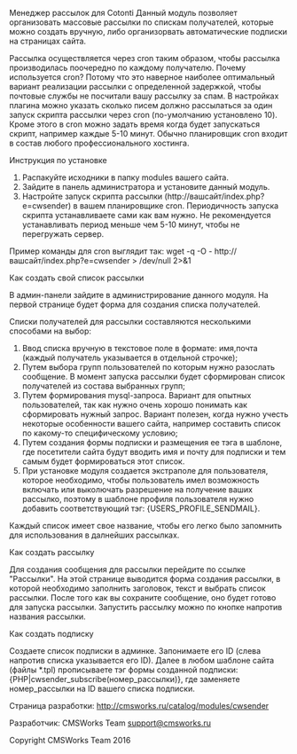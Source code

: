 Менеджер рассылок для Cotonti
Данный модуль позволяет организовать массовые рассылки по спискам получателей, которые можно создать вручную, либо организорвать автоматические подписки на страницах сайта.

Рассылка осуществляется через cron таким образом, чтобы рассылка производилась поочередно по каждому получателю. Почему используется cron? Потому что это наверное наиболее оптимальный вариант реализации рассылки с определенной задержкой, чтобы почтовые службы не посчитали вашу рассылку за спам. В настройках плагина можно указать сколько писем должно рассылаться за один запуск скрипта рассылки через cron (по-умолчанию установлено 10). Кроме этого в cron можно задать время когда будет запускаться скрипт, например каждые 5-10 минут. Обычно планировщик cron входит в состав любого профессионального хостинга.

 

Инструкция по установке

1. Распакуйте исходники в папку modules вашего сайта.
2. Зайдите в панель администратора и установите данный модуль.
3. Настройте запуск скрипта рассылки (http://вашсайт/index.php?e=cwsender) в вашем планировщике cron. Периодичность запуска скрипта устанавливаете сами как вам нужно. Не рекомендуется устанавливать период меньше чем 5-10 минут, чтобы не перегружать сервер.

Пример команды для cron выглядит так: 
wget -q -O - http://вашсайт/index.php?e=cwsender > /dev/null 2>&1

 

Как создать свой список рассылки

В админ-панели зайдите в администрирование данного модуля. На первой странице будет форма для создания списка получателей. 

Списки получателей для рассылки составляются несколькими способами на выбор:

1. Ввод списка вручную в текстовое поле в формате: имя,почта (каждый получатель указывается в отдельной строчке);
2. Путем выбора групп пользователей по которым нужно разослать сообщение. В момент запуска рассылки будет сформирован список получателей из состава выбранных групп;
3. Путем формирования mysql-запроса. Вариант для опытных пользователей, так как нужно очень хорошо понимать как сформировать нужный запрос. Вариант полезен, когда нужно учесть некоторые особенности вашего сайта, например составить список по какому-то специфическому условию;
4. Путем создания формы подписки и размещения ее тэга в шаблоне, где посетители сайта будут вводить имя и почту для подписки и тем самым будет формироваться этот список.
5. При установке модуля создается экстраполе для пользователя, которое необходимо, чтобы пользователь имел возможность включать или выколючать разрешение на получение ваших рассылко, поэтому в шаблоне профиля пользователя нужно добавить соответствующий тэг: {USERS_PROFILE_SENDMAIL}.

Каждый список имеет свое название, чтобы его легко было запомнить для использования в далнейших рассылках.

 

Как создать рассылку

Для создания сообщения для рассылки перейдите по ссылке "Рассылки". На этой странице выводится форма создания рассылки, в которой необходимо заполнить заголовок, текст и выбрать список рассылки. После того как вы сохраните сообщение, оно будет готово для запуска рассылки. Запустить рассылку можно по кнопке напротив названия рассылки. 

 

Как создать подписку

Создаете список подписки в админке. Запонимаете его ID (слева напротив списка указывается его ID). Далее в любом шаблоне сайта (файлы *.tpl) прописываете тэг формы созданной подписки: {PHP|cwsender_subscribe(номер_рассылки)}, где заменяете номер_рассылки на ID вашего списка подписки. 

Страница разработки: http://cmsworks.ru/catalog/modules/cwsender


Разработчик: CMSWorks Team support@cmsworks.ru

Copyright CMSWorks Team 2016
